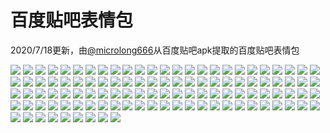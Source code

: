 # 百度贴吧表情包

2020/7/18更新，由[@microlong666](https://github.com/microlong666)从百度贴吧apk提取的百度贴吧表情包

![](https://gcore.jsdelivr.net/gh/yoghurtlee-thu/twikoo-magic@main/image/Tieba-New/image_emoticon.webp)
![](https://gcore.jsdelivr.net/gh/yoghurtlee-thu/twikoo-magic@main/image/Tieba-New/image_emoticon10.webp)
![](https://gcore.jsdelivr.net/gh/yoghurtlee-thu/twikoo-magic@main/image/Tieba-New/image_emoticon100.webp)
![](https://gcore.jsdelivr.net/gh/yoghurtlee-thu/twikoo-magic@main/image/Tieba-New/image_emoticon101.webp)
![](https://gcore.jsdelivr.net/gh/yoghurtlee-thu/twikoo-magic@main/image/Tieba-New/image_emoticon102.webp)
![](https://gcore.jsdelivr.net/gh/yoghurtlee-thu/twikoo-magic@main/image/Tieba-New/image_emoticon103.webp)
![](https://gcore.jsdelivr.net/gh/yoghurtlee-thu/twikoo-magic@main/image/Tieba-New/image_emoticon104.webp)
![](https://gcore.jsdelivr.net/gh/yoghurtlee-thu/twikoo-magic@main/image/Tieba-New/image_emoticon105.webp)
![](https://gcore.jsdelivr.net/gh/yoghurtlee-thu/twikoo-magic@main/image/Tieba-New/image_emoticon106.webp)
![](https://gcore.jsdelivr.net/gh/yoghurtlee-thu/twikoo-magic@main/image/Tieba-New/image_emoticon107.webp)
![](https://gcore.jsdelivr.net/gh/yoghurtlee-thu/twikoo-magic@main/image/Tieba-New/image_emoticon108.webp)
![](https://gcore.jsdelivr.net/gh/yoghurtlee-thu/twikoo-magic@main/image/Tieba-New/image_emoticon109.webp)
![](https://gcore.jsdelivr.net/gh/yoghurtlee-thu/twikoo-magic@main/image/Tieba-New/image_emoticon11.webp)
![](https://gcore.jsdelivr.net/gh/yoghurtlee-thu/twikoo-magic@main/image/Tieba-New/image_emoticon110.webp)
![](https://gcore.jsdelivr.net/gh/yoghurtlee-thu/twikoo-magic@main/image/Tieba-New/image_emoticon111.webp)
![](https://gcore.jsdelivr.net/gh/yoghurtlee-thu/twikoo-magic@main/image/Tieba-New/image_emoticon112.webp)
![](https://gcore.jsdelivr.net/gh/yoghurtlee-thu/twikoo-magic@main/image/Tieba-New/image_emoticon113.webp)
![](https://gcore.jsdelivr.net/gh/yoghurtlee-thu/twikoo-magic@main/image/Tieba-New/image_emoticon114.webp)
![](https://gcore.jsdelivr.net/gh/yoghurtlee-thu/twikoo-magic@main/image/Tieba-New/image_emoticon115.webp)
![](https://gcore.jsdelivr.net/gh/yoghurtlee-thu/twikoo-magic@main/image/Tieba-New/image_emoticon116.webp)
![](https://gcore.jsdelivr.net/gh/yoghurtlee-thu/twikoo-magic@main/image/Tieba-New/image_emoticon117.webp)
![](https://gcore.jsdelivr.net/gh/yoghurtlee-thu/twikoo-magic@main/image/Tieba-New/image_emoticon118.webp)
![](https://gcore.jsdelivr.net/gh/yoghurtlee-thu/twikoo-magic@main/image/Tieba-New/image_emoticon119.webp)
![](https://gcore.jsdelivr.net/gh/yoghurtlee-thu/twikoo-magic@main/image/Tieba-New/image_emoticon12.webp)
![](https://gcore.jsdelivr.net/gh/yoghurtlee-thu/twikoo-magic@main/image/Tieba-New/image_emoticon120.webp)
![](https://gcore.jsdelivr.net/gh/yoghurtlee-thu/twikoo-magic@main/image/Tieba-New/image_emoticon121.webp)
![](https://gcore.jsdelivr.net/gh/yoghurtlee-thu/twikoo-magic@main/image/Tieba-New/image_emoticon122.webp)
![](https://gcore.jsdelivr.net/gh/yoghurtlee-thu/twikoo-magic@main/image/Tieba-New/image_emoticon123.webp)
![](https://gcore.jsdelivr.net/gh/yoghurtlee-thu/twikoo-magic@main/image/Tieba-New/image_emoticon124.webp)
![](https://gcore.jsdelivr.net/gh/yoghurtlee-thu/twikoo-magic@main/image/Tieba-New/image_emoticon13.webp)
![](https://gcore.jsdelivr.net/gh/yoghurtlee-thu/twikoo-magic@main/image/Tieba-New/image_emoticon14.webp)
![](https://gcore.jsdelivr.net/gh/yoghurtlee-thu/twikoo-magic@main/image/Tieba-New/image_emoticon15.webp)
![](https://gcore.jsdelivr.net/gh/yoghurtlee-thu/twikoo-magic@main/image/Tieba-New/image_emoticon16.webp)
![](https://gcore.jsdelivr.net/gh/yoghurtlee-thu/twikoo-magic@main/image/Tieba-New/image_emoticon17.webp)
![](https://gcore.jsdelivr.net/gh/yoghurtlee-thu/twikoo-magic@main/image/Tieba-New/image_emoticon18.webp)
![](https://gcore.jsdelivr.net/gh/yoghurtlee-thu/twikoo-magic@main/image/Tieba-New/image_emoticon19.webp)
![](https://gcore.jsdelivr.net/gh/yoghurtlee-thu/twikoo-magic@main/image/Tieba-New/image_emoticon2.webp)
![](https://gcore.jsdelivr.net/gh/yoghurtlee-thu/twikoo-magic@main/image/Tieba-New/image_emoticon20.webp)
![](https://gcore.jsdelivr.net/gh/yoghurtlee-thu/twikoo-magic@main/image/Tieba-New/image_emoticon21.webp)
![](https://gcore.jsdelivr.net/gh/yoghurtlee-thu/twikoo-magic@main/image/Tieba-New/image_emoticon22.webp)
![](https://gcore.jsdelivr.net/gh/yoghurtlee-thu/twikoo-magic@main/image/Tieba-New/image_emoticon23.webp)
![](https://gcore.jsdelivr.net/gh/yoghurtlee-thu/twikoo-magic@main/image/Tieba-New/image_emoticon24.webp)
![](https://gcore.jsdelivr.net/gh/yoghurtlee-thu/twikoo-magic@main/image/Tieba-New/image_emoticon25.webp)
![](https://gcore.jsdelivr.net/gh/yoghurtlee-thu/twikoo-magic@main/image/Tieba-New/image_emoticon26.webp)
![](https://gcore.jsdelivr.net/gh/yoghurtlee-thu/twikoo-magic@main/image/Tieba-New/image_emoticon27.webp)
![](https://gcore.jsdelivr.net/gh/yoghurtlee-thu/twikoo-magic@main/image/Tieba-New/image_emoticon28.webp)
![](https://gcore.jsdelivr.net/gh/yoghurtlee-thu/twikoo-magic@main/image/Tieba-New/image_emoticon29.webp)
![](https://gcore.jsdelivr.net/gh/yoghurtlee-thu/twikoo-magic@main/image/Tieba-New/image_emoticon3.webp)
![](https://gcore.jsdelivr.net/gh/yoghurtlee-thu/twikoo-magic@main/image/Tieba-New/image_emoticon30.webp)
![](https://gcore.jsdelivr.net/gh/yoghurtlee-thu/twikoo-magic@main/image/Tieba-New/image_emoticon31.webp)
![](https://gcore.jsdelivr.net/gh/yoghurtlee-thu/twikoo-magic@main/image/Tieba-New/image_emoticon32.webp)
![](https://gcore.jsdelivr.net/gh/yoghurtlee-thu/twikoo-magic@main/image/Tieba-New/image_emoticon33.webp)
![](https://gcore.jsdelivr.net/gh/yoghurtlee-thu/twikoo-magic@main/image/Tieba-New/image_emoticon34.webp)
![](https://gcore.jsdelivr.net/gh/yoghurtlee-thu/twikoo-magic@main/image/Tieba-New/image_emoticon35.webp)
![](https://gcore.jsdelivr.net/gh/yoghurtlee-thu/twikoo-magic@main/image/Tieba-New/image_emoticon36.webp)
![](https://gcore.jsdelivr.net/gh/yoghurtlee-thu/twikoo-magic@main/image/Tieba-New/image_emoticon37.webp)
![](https://gcore.jsdelivr.net/gh/yoghurtlee-thu/twikoo-magic@main/image/Tieba-New/image_emoticon38.webp)
![](https://gcore.jsdelivr.net/gh/yoghurtlee-thu/twikoo-magic@main/image/Tieba-New/image_emoticon39.webp)
![](https://gcore.jsdelivr.net/gh/yoghurtlee-thu/twikoo-magic@main/image/Tieba-New/image_emoticon4.webp)
![](https://gcore.jsdelivr.net/gh/yoghurtlee-thu/twikoo-magic@main/image/Tieba-New/image_emoticon40.webp)
![](https://gcore.jsdelivr.net/gh/yoghurtlee-thu/twikoo-magic@main/image/Tieba-New/image_emoticon41.webp)
![](https://gcore.jsdelivr.net/gh/yoghurtlee-thu/twikoo-magic@main/image/Tieba-New/image_emoticon42.webp)
![](https://gcore.jsdelivr.net/gh/yoghurtlee-thu/twikoo-magic@main/image/Tieba-New/image_emoticon43.webp)
![](https://gcore.jsdelivr.net/gh/yoghurtlee-thu/twikoo-magic@main/image/Tieba-New/image_emoticon44.webp)
![](https://gcore.jsdelivr.net/gh/yoghurtlee-thu/twikoo-magic@main/image/Tieba-New/image_emoticon45.webp)
![](https://gcore.jsdelivr.net/gh/yoghurtlee-thu/twikoo-magic@main/image/Tieba-New/image_emoticon46.webp)
![](https://gcore.jsdelivr.net/gh/yoghurtlee-thu/twikoo-magic@main/image/Tieba-New/image_emoticon47.webp)
![](https://gcore.jsdelivr.net/gh/yoghurtlee-thu/twikoo-magic@main/image/Tieba-New/image_emoticon48.webp)
![](https://gcore.jsdelivr.net/gh/yoghurtlee-thu/twikoo-magic@main/image/Tieba-New/image_emoticon49.webp)
![](https://gcore.jsdelivr.net/gh/yoghurtlee-thu/twikoo-magic@main/image/Tieba-New/image_emoticon5.webp)
![](https://gcore.jsdelivr.net/gh/yoghurtlee-thu/twikoo-magic@main/image/Tieba-New/image_emoticon50.webp)
![](https://gcore.jsdelivr.net/gh/yoghurtlee-thu/twikoo-magic@main/image/Tieba-New/image_emoticon6.webp)
![](https://gcore.jsdelivr.net/gh/yoghurtlee-thu/twikoo-magic@main/image/Tieba-New/image_emoticon66.webp)
![](https://gcore.jsdelivr.net/gh/yoghurtlee-thu/twikoo-magic@main/image/Tieba-New/image_emoticon67.webp)
![](https://gcore.jsdelivr.net/gh/yoghurtlee-thu/twikoo-magic@main/image/Tieba-New/image_emoticon68.webp)
![](https://gcore.jsdelivr.net/gh/yoghurtlee-thu/twikoo-magic@main/image/Tieba-New/image_emoticon69.webp)
![](https://gcore.jsdelivr.net/gh/yoghurtlee-thu/twikoo-magic@main/image/Tieba-New/image_emoticon7.webp)
![](https://gcore.jsdelivr.net/gh/yoghurtlee-thu/twikoo-magic@main/image/Tieba-New/image_emoticon70.webp)
![](https://gcore.jsdelivr.net/gh/yoghurtlee-thu/twikoo-magic@main/image/Tieba-New/image_emoticon71.webp)
![](https://gcore.jsdelivr.net/gh/yoghurtlee-thu/twikoo-magic@main/image/Tieba-New/image_emoticon72.webp)
![](https://gcore.jsdelivr.net/gh/yoghurtlee-thu/twikoo-magic@main/image/Tieba-New/image_emoticon73.webp)
![](https://gcore.jsdelivr.net/gh/yoghurtlee-thu/twikoo-magic@main/image/Tieba-New/image_emoticon74.webp)
![](https://gcore.jsdelivr.net/gh/yoghurtlee-thu/twikoo-magic@main/image/Tieba-New/image_emoticon75.webp)
![](https://gcore.jsdelivr.net/gh/yoghurtlee-thu/twikoo-magic@main/image/Tieba-New/image_emoticon76.webp)
![](https://gcore.jsdelivr.net/gh/yoghurtlee-thu/twikoo-magic@main/image/Tieba-New/image_emoticon77.webp)
![](https://gcore.jsdelivr.net/gh/yoghurtlee-thu/twikoo-magic@main/image/Tieba-New/image_emoticon78.webp)
![](https://gcore.jsdelivr.net/gh/yoghurtlee-thu/twikoo-magic@main/image/Tieba-New/image_emoticon79.webp)
![](https://gcore.jsdelivr.net/gh/yoghurtlee-thu/twikoo-magic@main/image/Tieba-New/image_emoticon8.webp)
![](https://gcore.jsdelivr.net/gh/yoghurtlee-thu/twikoo-magic@main/image/Tieba-New/image_emoticon80.webp)
![](https://gcore.jsdelivr.net/gh/yoghurtlee-thu/twikoo-magic@main/image/Tieba-New/image_emoticon81.webp)
![](https://gcore.jsdelivr.net/gh/yoghurtlee-thu/twikoo-magic@main/image/Tieba-New/image_emoticon82.webp)
![](https://gcore.jsdelivr.net/gh/yoghurtlee-thu/twikoo-magic@main/image/Tieba-New/image_emoticon83.webp)
![](https://gcore.jsdelivr.net/gh/yoghurtlee-thu/twikoo-magic@main/image/Tieba-New/image_emoticon84.webp)
![](https://gcore.jsdelivr.net/gh/yoghurtlee-thu/twikoo-magic@main/image/Tieba-New/image_emoticon85.webp)
![](https://gcore.jsdelivr.net/gh/yoghurtlee-thu/twikoo-magic@main/image/Tieba-New/image_emoticon86.webp)
![](https://gcore.jsdelivr.net/gh/yoghurtlee-thu/twikoo-magic@main/image/Tieba-New/image_emoticon87.webp)
![](https://gcore.jsdelivr.net/gh/yoghurtlee-thu/twikoo-magic@main/image/Tieba-New/image_emoticon88.webp)
![](https://gcore.jsdelivr.net/gh/yoghurtlee-thu/twikoo-magic@main/image/Tieba-New/image_emoticon89.webp)
![](https://gcore.jsdelivr.net/gh/yoghurtlee-thu/twikoo-magic@main/image/Tieba-New/image_emoticon9.webp)
![](https://gcore.jsdelivr.net/gh/yoghurtlee-thu/twikoo-magic@main/image/Tieba-New/image_emoticon90.webp)
![](https://gcore.jsdelivr.net/gh/yoghurtlee-thu/twikoo-magic@main/image/Tieba-New/image_emoticon91.webp)
![](https://gcore.jsdelivr.net/gh/yoghurtlee-thu/twikoo-magic@main/image/Tieba-New/image_emoticon92.webp)
![](https://gcore.jsdelivr.net/gh/yoghurtlee-thu/twikoo-magic@main/image/Tieba-New/image_emoticon93.webp)
![](https://gcore.jsdelivr.net/gh/yoghurtlee-thu/twikoo-magic@main/image/Tieba-New/image_emoticon94.webp)
![](https://gcore.jsdelivr.net/gh/yoghurtlee-thu/twikoo-magic@main/image/Tieba-New/image_emoticon95.webp)
![](https://gcore.jsdelivr.net/gh/yoghurtlee-thu/twikoo-magic@main/image/Tieba-New/image_emoticon96.webp)
![](https://gcore.jsdelivr.net/gh/yoghurtlee-thu/twikoo-magic@main/image/Tieba-New/image_emoticon97.webp)
![](https://gcore.jsdelivr.net/gh/yoghurtlee-thu/twikoo-magic@main/image/Tieba-New/image_emoticon98.webp)
![](https://gcore.jsdelivr.net/gh/yoghurtlee-thu/twikoo-magic@main/image/Tieba-New/image_emoticon99.webp)
